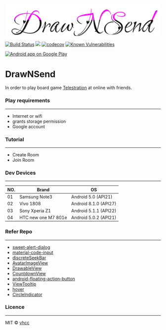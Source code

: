<p align=center>
<img src="https://github.com/VHCC/DrawNSend2019/blob/master_new/app/src/main/res/drawable/dns_logo.png">
</p>

[![Build Status](https://jenkins.ichenprocin.dsmynas.com/buildStatus/icon?job=DrawNSendCI)](https://jenkins.ichenprocin.dsmynas.com/job/DrawNSendCI/) ![](https://img.shields.io/badge/platform-android-green.svg) [![codecov](https://codecov.io/gh/VHCC/DrawNSend2019/branch/master_new/graph/badge.svg)](https://codecov.io/gh/VHCC/DrawNSend2019) [![Known Vulnerabilities](https://snyk.io/test/github/VHCC/DrawNSend2019/badge.svg?targetFile=app/build.gradle)](https://snyk.io/test/github/VHCC/DrawNSend2019?targetFile=app/build.gradle)

<a href="https://play.google.com/store/apps/details?id=com.vhcc.drawnsend">
  <img alt="Android app on Google Play" src="https://developer.android.com/images/brand/en_app_rgb_wo_45.png" />
</a>


# DrawNSend

In order to play board game [Telestration](https://boardgamegeek.com/boardgame/46213/telestrations) at online with friends.

### Play requirements
---
- Internet or wifi
- grants storage permission
- Google account

### Tutorial
---
- Create Room
- Join Room

### Dev Devices
---
|NO.|Brand|OS|
|---|-----|--|
|01|Samsung Note3|Android 5.0 (API21)|
|02|Vivo 1808|Android 8.1.0 (API27)|
|03|Sony Xperia Z1|Android 5.1.1 (API22)|
|04|HTC new one M7 801e|Android 5.0.2 (API21)|

### Refer Repo
---
- [sweet-alert-dialog](https://github.com/F0RIS/sweet-alert-dialog)
- [material-code-input](https://github.com/raycoarana/material-code-input)
- [discreteSeekBar](https://github.com/AnderWeb/discreteSeekBar)
- [AvatarImageView](https://github.com/Carbs0126/AvatarImageView)
- [DrawableView](https://github.com/PaNaVTEC/DrawableView)
- [CountdownView](https://github.com/iwgang/CountdownView)
- [android-floating-action-button](https://github.com/futuresimple/android-floating-action-button)
- [ViewTooltip](https://github.com/florent37/ViewTooltip)
- [hover](https://github.com/google/hover)
- [CircleIndicator](https://github.com/ongakuer/CircleIndicator)

### Licence
---
MIT © [vhcc](https://github.com/vhcc)
